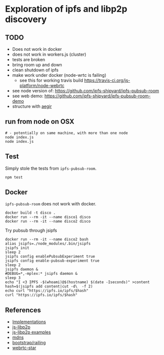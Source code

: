 # Exploration of ipfs and libp2p discovery

## TODO
- Does not work in docker
- does not work in workers.js (cluster)
- tests are broken
- bring room up and down
- clean shutdown of ipfs
- make work under docker (node-wrtc is failing)
  - see this for working travis build https://travis-ci.org/js-platform/node-webrtc
- see node version of: https://github.com/ipfs-shipyard/ipfs-pubsub-room
- see web demo: https://github.com/ipfs-shipyard/ipfs-pubsub-room-demo
- structure with [aegir](https://github.com/ipfs/aegir)

## run from node on OSX
```
# - potentially on same machine, with more than one node
node index.js 
node index.js 
```

## Test
Simply stole the tests from `ipfs-pubsub-room`.
```
npm test
```

## Docker
`ipfs-pubsub-room` does not work with docker.
```
docker build -t disco .
docker run --rm -it --name disco1 disco
docker run --rm -it --name disco2 disco
```

Try pubsub through jsipfs
```
docker run --rm -it --name disco2 bash
alias jsipfs=./node_modules/.bin/jsipfs
jsipfs init
sleep 2
jsipfs config enablePubsubExperiment true
jsipfs config enable-pubsub-experiment true
sleep 2
jsipfs daemon &
#DEBUG=*,-mplex:* jsipfs daemon &
sleep 3
echo "I <3 IPFS -$(whoami)@$(hostname) $(date -Iseconds)" >content
hash=$(jsipfs add content|cut -d\  -f 2)
echo curl "https://ipfs.io/ipfs/$hash"
curl "https://ipfs.io/ipfs/$hash"
```

## References
- [Implementations](https://libp2p.io/implementations/)
- [js-libp2p](https://github.com/libp2p/js-libp2p)
- [js-libp2p examples](https://github.com/libp2p/js-libp2p/tree/master/examples)
- [mdns](https://github.com/libp2p/js-libp2p-mdns)
- [bootstrap/railing](https://github.com/libp2p/js-libp2p-railing)
- [webrtc-star](https://github.com/libp2p/js-libp2p-webrtc-star)